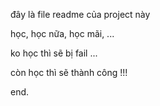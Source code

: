 đây là file readme của project này

học, học nữa, học mãi, ...

ko học thì sẽ bị fail ...

còn học thì sẽ thành công !!!

end.
